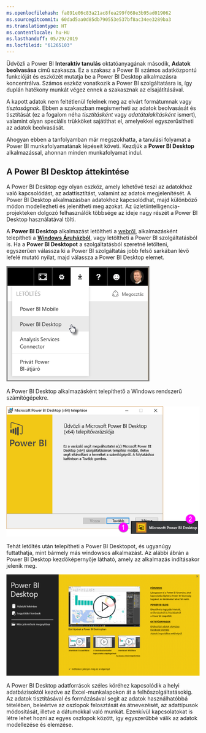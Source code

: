 ```yaml
---
ms.openlocfilehash: fa891e06c83a21ac8fea299f068e3b95ad019062
ms.sourcegitcommit: 60dad5aa0d85db790553e537bf8ac34ee3289ba3
ms.translationtype: HT
ms.contentlocale: hu-HU
ms.lasthandoff: 05/29/2019
ms.locfileid: "61265103"
---
```

Üdvözli a Power BI **Interaktív tanulás** oktatóanyagának második, **Adatok beolvasása** című szakasza. Ez a szakasz a Power BI számos adatközpontú funkcióját és eszközét mutatja be a Power BI Desktop alkalmazásra koncentrálva. Számos eszköz vonatkozik a Power BI szolgáltatásra is, így duplán hatékony munkát végez ennek a szakasznak az elsajátításával.

A kapott adatok nem feltétlenül felelnek meg az elvárt formátumnak vagy *tisztaságnak*. Ebben a szakaszban megismerheti az adatok beolvasását és tisztítását (ez a fogalom néha *tisztításként* vagy *adatátalakításként* ismert), valamint olyan speciális trükköket sajátíthat el, amelyekkel egyszerűsítheti az adatok beolvasását.

Ahogyan ebben a tanfolyamban már megszokhatta, a tanulási folyamat a Power BI munkafolyamatának lépéseit követi. Kezdjük a **Power BI Desktop** alkalmazással, ahonnan minden munkafolyamat indul.

## <a name="an-overview-of-power-bi-desktop"></a>A Power BI Desktop áttekintése
A Power BI Desktop egy olyan eszköz, amely lehetővé teszi az adatokhoz való kapcsolódást, az adattisztítást, valamint az adatok megjelenítését. A Power BI Desktop alkalmazásban adatokhoz kapcsolódhat, majd különböző módon modellezheti és jelenítheti meg azokat. Az üzletiintelligencia-projekteken dolgozó felhasználók többsége az ideje nagy részét a Power BI Desktop használatával tölti.

A **Power BI Desktop** alkalmazást letöltheti a [webről](http://go.microsoft.com/fwlink/?LinkID=521662), alkalmazásként telepítheti a [**Windows Áruházból**](http://aka.ms/pbidesktopstore), vagy letöltheti a Power BI szolgáltatásból is. Ha a **Power BI Desktopot** a szolgáltatásból szeretné letölteni, egyszerűen válassza ki a Power BI szolgáltatás jobb felső sarkában lévő lefelé mutató nyilat, majd válassza a Power BI Desktop elemet.

![](media/1-1-overview-of-power-bi-desktop/1-1_1.png)

A Power BI Desktop alkalmazásként telepíthető a Windows rendszerű számítógépekre.

![](media/1-1-overview-of-power-bi-desktop/1-1_2.png)

Tehát letöltés után telepítheti a Power BI Desktopot, és ugyanúgy futtathatja, mint bármely más windowsos alkalmazást. Az alábbi ábrán a Power BI Desktop kezdőképernyője látható, amely az alkalmazás indításakor jelenik meg.

![](media/1-1-overview-of-power-bi-desktop/1-1_3.png)

A Power BI Desktop adatforrások széles köréhez kapcsolódik a helyi adatbázisoktól kezdve az Excel-munkalapokon át a felhőszolgáltatásokig. Az adatok tisztításával és formázásával segít az adatok használhatóbbá tételében, beleértve az oszlopok felosztását és átnevezését, az adattípusok módosítását, illetve a dátumokkal való munkát. Ezenkívül kapcsolatokat is létre lehet hozni az egyes oszlopok között, így egyszerűbbé válik az adatok modellezése és elemzése.

